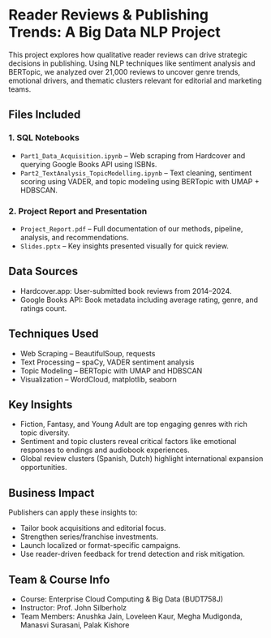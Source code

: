 
# Reader Reviews & Publishing Trends: A Big Data NLP Project

This project explores how qualitative reader reviews can drive strategic decisions in publishing. Using NLP techniques like sentiment analysis and BERTopic, we analyzed over 21,000 reviews to uncover genre trends, emotional drivers, and thematic clusters relevant for editorial and marketing teams.

## Files Included

### 1. SQL Notebooks
- `Part1_Data_Acquisition.ipynb` – Web scraping from Hardcover and querying Google Books API using ISBNs.
- `Part2_TextAnalysis_TopicModelling.ipynb` – Text cleaning, sentiment scoring using VADER, and topic modeling using BERTopic with UMAP + HDBSCAN.

### 2. Project Report and Presentation
- `Project_Report.pdf` – Full documentation of our methods, pipeline, analysis, and recommendations.
- `Slides.pptx` – Key insights presented visually for quick review.

## Data Sources

- Hardcover.app: User-submitted book reviews from 2014–2024.
- Google Books API: Book metadata including average rating, genre, and ratings count.

## Techniques Used

- Web Scraping – BeautifulSoup, requests
- Text Processing – spaCy, VADER sentiment analysis
- Topic Modeling – BERTopic with UMAP and HDBSCAN
- Visualization – WordCloud, matplotlib, seaborn

## Key Insights

- Fiction, Fantasy, and Young Adult are top engaging genres with rich topic diversity.
- Sentiment and topic clusters reveal critical factors like emotional responses to endings and audiobook experiences.
- Global review clusters (Spanish, Dutch) highlight international expansion opportunities.

## Business Impact

Publishers can apply these insights to:
- Tailor book acquisitions and editorial focus.
- Strengthen series/franchise investments.
- Launch localized or format-specific campaigns.
- Use reader-driven feedback for trend detection and risk mitigation.

## Team & Course Info

- Course: Enterprise Cloud Computing & Big Data (BUDT758J)
- Instructor: Prof. John Silberholz
- Team Members: Anushka Jain, Loveleen Kaur, Megha Mudigonda, Manasvi Surasani, Palak Kishore
